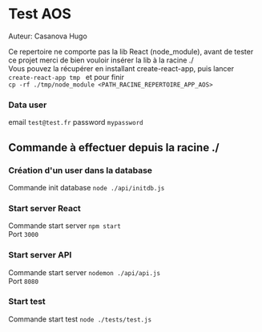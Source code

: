 # Test AOS
Auteur: Casanova Hugo

Ce repertoire ne comporte pas la lib React (node_module), avant de tester ce projet merci de bien vouloir insérer la lib à la racine ./  
Vous pouvez la récupérer en installant create-react-app, puis lancer 	```create-react-app tmp	``` et pour finir   
	```cp -rf ./tmp/node_module <PATH_RACINE_REPERTOIRE_APP_AOS>	```

### Data user

email           ```test@test.fr```
password        ```mypassword	```

## Commande à effectuer depuis la racine ./

### Création d'un user dans la database

Commande init database          	```node ./api/initdb.js	```  

### Start server React

Commande start server           	```npm start	```  
Port                            	```3000	```  

### Start server API

Commande start server           	```nodemon ./api/api.js	```  
Port                            	```8080	```  

### Start test

Commande start test             	```node ./tests/test.js	```  
